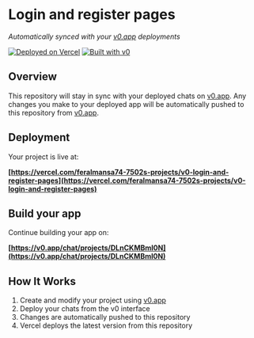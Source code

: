 # Login and register pages

*Automatically synced with your [v0.app](https://v0.app) deployments*

[![Deployed on Vercel](https://img.shields.io/badge/Deployed%20on-Vercel-black?style=for-the-badge&logo=vercel)](https://vercel.com/feralmansa74-7502s-projects/v0-login-and-register-pages)
[![Built with v0](https://img.shields.io/badge/Built%20with-v0.app-black?style=for-the-badge)](https://v0.app/chat/projects/DLnCKMBml0N)

## Overview

This repository will stay in sync with your deployed chats on [v0.app](https://v0.app).
Any changes you make to your deployed app will be automatically pushed to this repository from [v0.app](https://v0.app).

## Deployment

Your project is live at:

**[https://vercel.com/feralmansa74-7502s-projects/v0-login-and-register-pages](https://vercel.com/feralmansa74-7502s-projects/v0-login-and-register-pages)**

## Build your app

Continue building your app on:

**[https://v0.app/chat/projects/DLnCKMBml0N](https://v0.app/chat/projects/DLnCKMBml0N)**

## How It Works

1. Create and modify your project using [v0.app](https://v0.app)
2. Deploy your chats from the v0 interface
3. Changes are automatically pushed to this repository
4. Vercel deploys the latest version from this repository